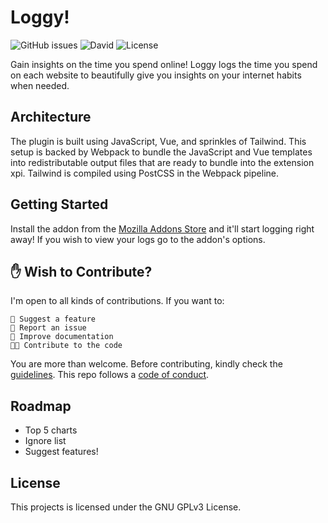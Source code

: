# Loggy!

![GitHub issues](https://img.shields.io/github/issues-raw/kl13nt/loggy)
![David](https://img.shields.io/david/kl13nt/loggy)
![License](https://img.shields.io/github/license/kl13nt/loggy)

Gain insights on the time you spend online! Loggy logs the time you spend on
each website to beautifully give you insights on your internet habits when
needed.

## Architecture

The plugin is built using JavaScript, Vue, and sprinkles of Tailwind. This setup is
backed by Webpack to bundle the JavaScript and Vue templates into redistributable output files
that are ready to bundle into the extension xpi. Tailwind is compiled using
PostCSS in the Webpack pipeline.

## Getting Started

Install the addon from the [Mozilla Addons Store](https://addons.mozilla.org)
and it'll start logging right away! If you wish to view your logs go to the addon's options.

## ✋ Wish to Contribute?

I'm open to all kinds of contributions. If you want to:

```
🤔 Suggest a feature
🐛 Report an issue
📖 Improve documentation
👩‍💻 Contribute to the code
```

You are more than welcome. Before contributing, kindly check the [guidelines](./CONTRIBUTING.md). This repo follows a [code of conduct](/CODE_OF_CONDUCT.md).

## Roadmap

- Top 5 charts
- Ignore list
- Suggest features!

## License

This projects is licensed under the GNU GPLv3 License.
